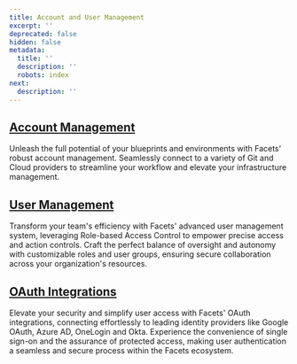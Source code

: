 ```yaml
---
title: Account and User Management
excerpt: ''
deprecated: false
hidden: false
metadata:
  title: ''
  description: ''
  robots: index
next:
  description: ''
---
```

## [Account Management](doc:accounts)

Unleash the full potential of your blueprints and environments with Facets' robust account management. Seamlessly connect to a variety of Git and Cloud providers to streamline your workflow and elevate your infrastructure management.

## [User Management](doc:user-management-2)

Transform your team's efficiency with Facets' advanced user management system, leveraging Role-based Access Control to empower precise access and action controls. Craft the perfect balance of oversight and autonomy with customizable roles and user groups, ensuring secure collaboration across your organization's resources.

## [OAuth Integrations](doc:oauth-integrations-feature)

Elevate your security and simplify user access with Facets' OAuth integrations, connecting effortlessly to leading identity providers like Google OAuth, Azure AD, OneLogin and Okta. Experience the convenience of single sign-on and the assurance of protected access, making user authentication a seamless and secure process within the Facets ecosystem.
